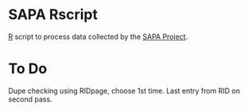 SAPA Rscript
=============

[R](http://www.r-project.org/) script to process data collected by 
the [SAPA Project](http://www.sapa-project.org).

To Do
======

Dupe checking using RIDpage, choose 1st time.  Last entry from RID on second pass.